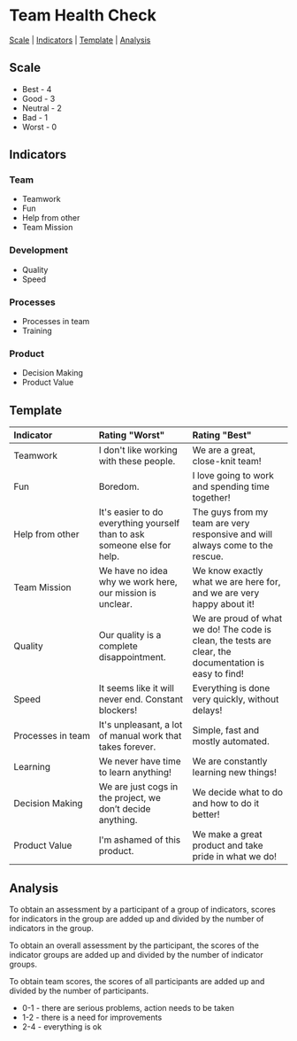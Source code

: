 # Team Health Check

[Scale](#scale) | [Indicators](#indicators) | [Template](#template) | [Analysis](#analysis)

## Scale

- Best - 4 
- Good - 3 
- Neutral - 2 
- Bad - 1 
- Worst - 0

## Indicators

### Team
- Teamwork
- Fun 
- Help from other
- Team Mission

### Development
- Quality 
- Speed

### Processes
- Processes in team
- Training

### Product
- Decision Making
- Product Value

## Template

| Indicator         | Rating "Worst"                                                           | Rating "Best"                                                                                          |
|:------------------|:-------------------------------------------------------------------------|:-------------------------------------------------------------------------------------------------------|
| Teamwork          | I don't like working with these people.                                  | We are a great, close-knit team!                                                                       |
| Fun               | Boredom.                                                                 | I love going to work and spending time together!                                                       |
| Help from other   | It's easier to do everything yourself than to ask someone else for help. | The guys from my team are very responsive and will always come to the rescue.                          |
| Team Mission      | We have no idea why we work here, our mission is unclear.                | We know exactly what we are here for, and we are very happy about it!                                  |
| Quality           | Our quality is a complete disappointment.                                | We are proud of what we do! The code is clean, the tests are clear, the documentation is easy to find! |
| Speed             | It seems like it will never end. Constant blockers!                      | Everything is done very quickly, without delays!                                                       |
| Processes in team | It's unpleasant, a lot of manual work that takes forever.                | Simple, fast and mostly automated.                                                                     |
| Learning          | We never have time to learn anything!                                    | We are constantly learning new things!                                                                 |
| Decision Making   | We are just cogs in the project, we don’t decide anything.               | We decide what to do and how to do it better!                                                          |
| Product Value     | I'm ashamed of this product.                                             | We make a great product and take pride in what we do!                                                  |

## Analysis

To obtain an assessment by a participant of a group of indicators, scores for indicators in the group are added up and divided by the number of indicators in the group.

To obtain an overall assessment by the participant, the scores of the indicator groups are added up and divided by the number of indicator groups.

To obtain team scores, the scores of all participants are added up and divided by the number of participants.

- 0-1 - there are serious problems, action needs to be taken
- 1-2 - there is a need for improvements
- 2-4 - everything is ok
